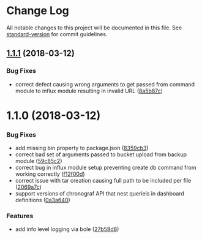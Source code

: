 # Change Log

All notable changes to this project will be documented in this file. See [standard-version](https://github.com/conventional-changelog/standard-version) for commit guidelines.

<a name="1.1.1"></a>
## [1.1.1](https://github.com/npm-wharf/k8s-tickbot/compare/v1.1.0...v1.1.1) (2018-03-12)


### Bug Fixes

* correct defect causing wrong arguments to get passed from command module to influx module resulting in invalid URL ([8a5b87c](https://github.com/npm-wharf/k8s-tickbot/commit/8a5b87c))



<a name="1.1.0"></a>
# 1.1.0 (2018-03-12)


### Bug Fixes

* add missing bin property to package.json ([8359cb3](https://github.com/npm-wharf/k8s-tickbot/commit/8359cb3))
* correct bad set of arguments passed to bucket upload from backup module ([59c85c2](https://github.com/npm-wharf/k8s-tickbot/commit/59c85c2))
* correct bug in influx module setup preventing create db command from working correctly ([f12f00d](https://github.com/npm-wharf/k8s-tickbot/commit/f12f00d))
* correct issue with tar creation causing full path to be included per file ([2069a7c](https://github.com/npm-wharf/k8s-tickbot/commit/2069a7c))
* support versions of chronograf API that nest querieis in dashboard definitions ([0a3a640](https://github.com/npm-wharf/k8s-tickbot/commit/0a3a640))


### Features

* add info level logging via bole ([27b58d8](https://github.com/npm-wharf/k8s-tickbot/commit/27b58d8))

